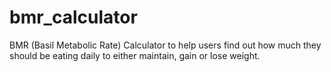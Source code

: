 # bmr_calculator
BMR (Basil Metabolic Rate) Calculator to help users find out how much they should be eating daily to either maintain, gain or lose weight.
